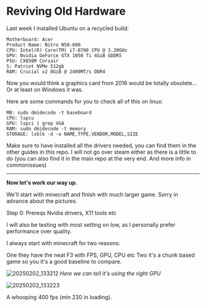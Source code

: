 # Reviving Old Hardware

Last week I installed Ubuntu on a recycled build:
 ```
Motherboard: Acer
Product Name: Nitro N50-600
CPU: Intel(R) Core(TM) i7-8700 CPU @ 3.20GHz
GPU: Nvidia GeForce GTX 1050 Ti 4GiB GDDR5 
PSU: CX850M Corsair
S: Patriot NVMe 512gb
RAM: Crucial x2 8GiB @ 2400MT/s DDR4
``` 

Now you would think a graphics card from 2016 would be totally obsolete...
Or at least on Windows it was. 

Here are some commands for you to check all of this on linux:
```
MB: sudo dmidecode -t baseboard
CPU: lspcu
GPU: lspci | grep VGA
RAM: sudo dmidecode -t memory
STORAGE: lsblk -d -o NAME,TYPE,VENDOR,MODEL,SIZE
```

Make sure to have installed all the drivers needed, you can find them in the other guides in this repo. 
I will not go over steam either as there is a little to do (you can also find it in the main repo at the very end. And more info in commonissues) 

--- 

**Now let's work our way up.**

We'll start with minecraft and finish with much larger game. Sorry in advance about the pictures.

Step 0: Prereqs
Nvidia drivers, X11 tools etc

I will also be testing with most setting on low, as I personally prefer performance over quality. 

I always start with minecraft for two reasons:

One they have the neat F3 with FPS, GPU, CPU etc 
Two it's a chunk based game so you it's a good baseline to compare. 

![20250202_133212](https://github.com/user-attachments/assets/549e6e1f-5b60-4b85-ab3c-c7c7bb78198b)
_Here we can tell it's using the right GPU_

![20250202_133223](https://github.com/user-attachments/assets/d912af97-7000-479d-a2f9-c28584df0d9c)

A whooping 400 fps (min 230 in loading).




